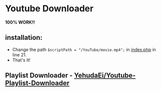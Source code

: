 # Youtube Downloader

**100% WORK!!**

## installation:
* Change the path ```$scriptPath = "/YouTube/movie.mp4";``` in [index.php](https://github.com/YehudaEi/Youtube-Downloader/blob/master/index.php#L21) in line 21.
* That's it!

## Playlist Downloader - [YehudaEi/Youtube-Playlist-Downloader](https://github.com/YehudaEi/Youtube-Playlist-Downloader)